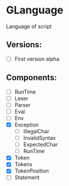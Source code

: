 # GLanguage
Language of script

## Versions:
- [ ] First version alpha

## Components:
- [ ] RunTime
- [ ] Lexer
- [ ] Parser
- [ ] Eval
- [ ] Env
- [x] Exception 
  - [ ] IllegalChar
  - [ ] InvalidSyntax
  - [ ] ExpectedChar
  - [ ] RunTime
- [x] Token
- [x] Tokens
- [x] TokenPosition
- [ ] Statement
